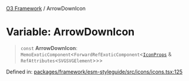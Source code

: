 [O3 Framework](../API.md) / ArrowDownIcon

# Variable: ArrowDownIcon

> `const` **ArrowDownIcon**: `MemoExoticComponent`\<`ForwardRefExoticComponent`\<[`IconProps`](../type-aliases/IconProps.md) & `RefAttributes`\<`SVGSVGElement`\>\>\>

Defined in: [packages/framework/esm-styleguide/src/icons/icons.tsx:125](https://github.com/openmrs/openmrs-esm-core/blob/main/packages/framework/esm-styleguide/src/icons/icons.tsx#L125)
